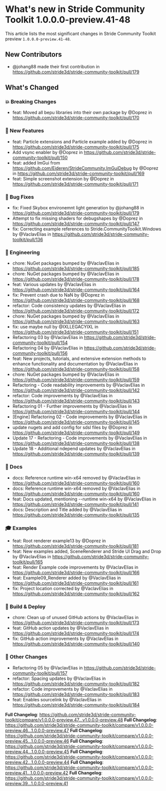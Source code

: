# What's new in Stride Community Toolkit 1.0.0.0-preview.41-48

This article lists the most significant changes in Stride Community Toolkit preview `1.0.0.0-preview.41-48`.

## New Contributors
* @johang88 made their first contribution in https://github.com/stride3d/stride-community-toolkit/pull/179

## What's Changed

### 💥 Breaking Changes
* feat: Moved all bepu libraries into their own package by @Doprez in https://github.com/stride3d/stride-community-toolkit/pull/170

### 🎉 New Features
* feat: Particle extensions and  Particle example added by @Doprez in https://github.com/stride3d/stride-community-toolkit/pull/175
* Add vsync enabler by @Doprez in https://github.com/stride3d/stride-community-toolkit/pull/150
* feat: added ImGui from https://github.com/Eideren/StrideCommunity.ImGuiDebug by @Doprez in https://github.com/stride3d/stride-community-toolkit/pull/169
* feat: Simple screenshot extension by @Doprez in https://github.com/stride3d/stride-community-toolkit/pull/171

### 🐞 Bug Fixes
* fix: Fixed Skybox environemnt light generation by @johang88 in https://github.com/stride3d/stride-community-toolkit/pull/179
* Attempt to fix missing shaders for debugshapes by @Doprez in https://github.com/stride3d/stride-community-toolkit/pull/147
* fix: Correcting example references to Stride.CommunityToolkit.Windows by @VaclavElias in https://github.com/stride3d/stride-community-toolkit/pull/136

### 🔧 Engineering
* chore: NuGet packages bumped by @VaclavElias in https://github.com/stride3d/stride-community-toolkit/pull/185
* chore: NuGet packages bumped by @VaclavElias in https://github.com/stride3d/stride-community-toolkit/pull/178
* feat: Various updates by @VaclavElias in https://github.com/stride3d/stride-community-toolkit/pull/164
* fix: Prevent crash due to NaN by @Doprez in https://github.com/stride3d/stride-community-toolkit/pull/168
* refactor: Code consistency updates by @VaclavElias in https://github.com/stride3d/stride-community-toolkit/pull/172
* chore: NuGet packages bumped by @VaclavElias in https://github.com/stride3d/stride-community-toolkit/pull/163
* fix: use maybe null by @IXLLEGACYIXL in https://github.com/stride3d/stride-community-toolkit/pull/151
* Refactoring 03 by @VaclavElias in https://github.com/stride3d/stride-community-toolkit/pull/154
* Refactoring 04 by @VaclavElias in https://github.com/stride3d/stride-community-toolkit/pull/156
* feat: New projects, tutorials, and extensive extension methods to enhance functionality and documentation by @VaclavElias in https://github.com/stride3d/stride-community-toolkit/pull/158
* chore: NuGet packages bumped by @VaclavElias in https://github.com/stride3d/stride-community-toolkit/pull/159
* Refactoring - Code readability improvements by @VaclavElias in https://github.com/stride3d/stride-community-toolkit/pull/142
* refactor: Code improvements by @VaclavElias in https://github.com/stride3d/stride-community-toolkit/pull/143
* Refactoring 01 - Further improvements by @VaclavElias in https://github.com/stride3d/stride-community-toolkit/pull/144
* [Engine] Refactoring 02 - Code improvements by @VaclavElias in https://github.com/stride3d/stride-community-toolkit/pull/145
* update nugets and add config for sdsl files by @Doprez in https://github.com/stride3d/stride-community-toolkit/pull/149
* Update 17 - Refactoring - Code improvements by @VaclavElias in https://github.com/stride3d/stride-community-toolkit/pull/138
* Update 18 - Additional ndepend updates by @VaclavElias in https://github.com/stride3d/stride-community-toolkit/pull/139

### 📄 Docs
* docs: Reference runtime win-x64 removed by @VaclavElias in https://github.com/stride3d/stride-community-toolkit/pull/160
* docs: Reference runtime win-x64 removed by @VaclavElias in https://github.com/stride3d/stride-community-toolkit/pull/160
* feat: Docs updated, mentioning --runtime win-x64 by @VaclavElias in https://github.com/stride3d/stride-community-toolkit/pull/141
* docs: Description and Title added by @VaclavElias in https://github.com/stride3d/stride-community-toolkit/pull/135

### 🎓 Examples
* feat: Root renderer example13 by @Doprez in https://github.com/stride3d/stride-community-toolkit/pull/181
* feat: New examples added, SceneRenderer and Stride UI Drag and Drop by @VaclavElias in https://github.com/stride3d/stride-community-toolkit/pull/165
* feat: Render Example code improvements by @VaclavElias in https://github.com/stride3d/stride-community-toolkit/pull/166
* feat: Example09_Renderer added by @VaclavElias in https://github.com/stride3d/stride-community-toolkit/pull/161
* fix: Project location corrected by @VaclavElias in https://github.com/stride3d/stride-community-toolkit/pull/162
 
### 🔁 Build & Deploy
* chore: Clean up of unused GitHub actions by @VaclavElias in https://github.com/stride3d/stride-community-toolkit/pull/173
* feat: GitHub action updates by @VaclavElias in https://github.com/stride3d/stride-community-toolkit/pull/174
* fix: GitHub action improvements by @VaclavElias in https://github.com/stride3d/stride-community-toolkit/pull/140

### 💪 Other Changes
* Refactoring 05 by @VaclavElias in https://github.com/stride3d/stride-community-toolkit/pull/157
* refactor: Spacing updates by @VaclavElias in https://github.com/stride3d/stride-community-toolkit/pull/182
* refactor: Code improvements by @VaclavElias in https://github.com/stride3d/stride-community-toolkit/pull/183
* feat: Enables sourcelink by @VaclavElias in https://github.com/stride3d/stride-community-toolkit/pull/184

**Full Changelog**: https://github.com/stride3d/stride-community-toolkit/compare/v1.0.0.0-preview.47...v1.0.0.0-preview.48
**Full Changelog**: https://github.com/stride3d/stride-community-toolkit/compare/v1.0.0.0-preview.46...1.0.0.0-preview.47
**Full Changelog**: https://github.com/stride3d/stride-community-toolkit/compare/v1.0.0.0-preview.45...1.0.0.0-preview.46
**Full Changelog**: https://github.com/stride3d/stride-community-toolkit/compare/v1.0.0.0-preview.44...1.0.0.0-preview.45
**Full Changelog**: https://github.com/stride3d/stride-community-toolkit/compare/v1.0.0.0-preview.42...1.0.0.0-preview.44
**Full Changelog**: https://github.com/stride3d/stride-community-toolkit/compare/v1.0.0.0-preview.41...1.0.0.0-preview.42
**Full Changelog**: https://github.com/stride3d/stride-community-toolkit/compare/v1.0.0.0-preview.39...1.0.0.0-preview.41